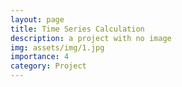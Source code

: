 ```yaml
---
layout: page
title: Time Series Calculation
description: a project with no image
img: assets/img/1.jpg
importance: 4
category: Project
---
```



